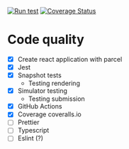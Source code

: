 [![Run test](https://github.com/kristiania-pg6301-2022/pg6301-react-and-express-lectures/actions/workflows/test.yml/badge.svg)](https://github.com/kristiania-pg6301-2022/pg6301-react-and-express-lectures/actions/workflows/test.yml)
[![Coverage Status](https://coveralls.io/repos/github/kristiania-pg6301-2022/pg6301-react-and-express-lectures/badge.svg)](https://coveralls.io/github/kristiania-pg6301-2022/pg6301-react-and-express-lectures)

# Code quality



* [x] Create react application with parcel
* [x] Jest
* [x] Snapshot tests
  * Testing rendering
* [x] Simulator testing
  * Testing submission
* [x] GitHub Actions
* [x] Coverage coveralls.io
* [ ] Prettier
* [ ] Typescript
* [ ] Eslint (?)
